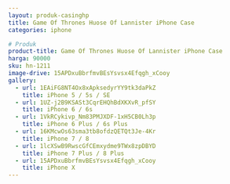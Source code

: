 ```yaml
---
layout: produk-casinghp
title: Game Of Thrones Huose Of Lannister iPhone Case
categories: iphone

# Produk
product-title: Game Of Thrones Huose Of Lannister iPhone Case
harga: 90000
sku: hn-1211
image-drive: 15APDxuBbrfmvBEsYsvsx4Efqgh_xCooy
gallery:
  - url: 1EAiFG8NT4Ox8xApksedyrYY9tk3daPkZ
    title: iPhone 5 / 5s / SE
  - url: 1UZ-j2B9KSASt3CqrEHQhBdXKXvR_pfSY
    title: iPhone 6 / 6s
  - url: 1VkRCykivp_Nm83PMJXDF-1xH5CB0Lh3p
    title: iPhone 6 Plus / 6s Plus
  - url: 16KMcwOs63sma3tb8ofdzQETQt3Je-4Kr
    title: iPhone 7 / 8
  - url: 1lcXSwB9RwscGfCEmxydme9TWx8zpDBYD
    title: iPhone 7 Plus / 8 Plus
  - url: 15APDxuBbrfmvBEsYsvsx4Efqgh_xCooy
    title: iPhone X
---
```

